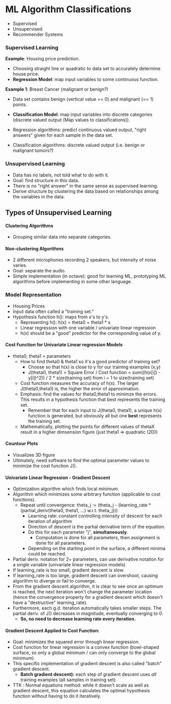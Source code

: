 # ML Algorithm Classifications
* Supervised
* Unsupervised
* Recommender Systems    

### Supervised Learning

__Example__: Housing price prediction. 
* Choosing straight line or quadratic to data set to accurately determine house price.
* __Regression Model__: map input variables to some continuous function. 

__Example 1__: Breast Cancer (malignant or benign?)
* Data set contains benign (vertical value == 0) and malignant (== 1) points.
* __Classification Model__: map input variables into discrete categories (discrete valued output (Map values to classifications)).

* Regression algorithms: predict continuous valued output, "right answers"
  given for each sample in the data set.
* Classification algorithms: discrete valued output (i.e. benign or malignant
  tumors?)

### Unsupervised Learning
* Data has no labels, not told what to do with it. 
* Goal: find structure in this data.
* There is no "right answer" in the same sense as supervised learning. 
* Derive structure by clustering the data based on relationships among the
  variables in the data.

## Types of Unsupervised Learning
#### Clustering Algorithms
* Grouping similar data into separate categories.

#### Non-clustering Algorithms 
* 2 different microphones recording 2 speakers, but intensity of noise varies. 
* Goal: separate the audio.
* Simple implementation (in octave): good for learning ML, prototyping ML
  algorithms before implementing in some other language. 

### Model Representation 
* Housing Prices 
* Input data often called a "training set."
* Hypothesis function h(): maps from x's to y's.
  * Representing h(): h(x) = theta0 + theta1 * x
  * Linear regression with one variable / univariate linear regression 
  * h(x) should be a "good" predictor for the corresponding value of y.

#### Cost Function for Univariate Linear regression Models
* theta0, theta1 = parameters
  * How to find theta0 & theta1 so it's a good predictor of training set?
    * Choose so that h(x) is close to y for our training examples (x,y) 
    * J(theta0, theta1) = Square Error / Cost function = sum((h(x[i]) - y[i])^2)) / 2 \* size(training set) from i = 1 to size(training set)
  * Cost function measures the accuracy of h(x). The larger J(theta0,theta1)
    is, the higher the error of approximation. 
  * Emphasis: find the values for theta0,theta1 to minimze the errors. This
    results in a hypothesis function that best represents the training set.
    * Remember that for each input to J(theta0, theta1), a unique h(x) function
      is generated, but obviously all but one **best** represents the training
set.
  * Mathematically, plotting the points for different values of thetaX result
    in a higher dimsension figure (just theta1 => quadratic (2D))

#### Countour Plots  
* Visualizes 3D figure
* Ultimately, need software to find the optimal parameter values to minimize
  the cost function J().  

#### Univariate Linear Regression - Gradient Descent
* Optimization algorithm which finds local minimum.
* Algorithm which minimizes some arbitrary function (applicable to cost functions). 
  * Repeat until convergence: theta\_j := (theta\_j - (learning\_rate \* (partial\_deriv(theta0, theta1, ...) w.r.t. theta\_j)))
    * Learning rate: constant controlling intensity of descent for each iteration of algorithm
    * Direction of descent is the partial derivative term of the equation.
    * Do this for each parameter "j", **simultaneously**.
      * Computation is done for all parameters, then assignment is done for all parameters.
    * Depending on the starting point in the surface, a different minima could be reached.
* Partial deriv. notation for 2+ parameters, can use derivative notation for a single variable (univariate linear regression models)
* If learning\_rate is too small, gradient descent is slow.
* If learning\_rate is too large, gradient descent can overshoot, causing algorithm to diverge or fail to converge.
* From the gradient descent algorithm, it is clear to see once an optimum is reached, the next iteration won't change the parameter location (hence the convergence property for a gradient descent which doesn't have a "destructive" learning\_rate).
* Furthermore, each g.d. iteration automatically takes smaller steps. The partial deriv. of J() decreases in magnitude, eventually converging to 0.
  * **So, no need to decrease learning rate every iteration.**

#### Gradient Descent Applied to Cost Function:
* Goal: minimizes the squared error through linear regression.
* Cost function for linear regression is a convex function (bowl-shaped surface, so only a global minimum / can only converge to the global minimum) 
* This specific implementation of gradient descent is also called "batch" gradient descent. 
  * **Batch gradient descent):** each step of gradient descent uses *all* training examples (all samples in training set). 
* TTK : Normal equations method: while it doesn't scale as well as gradient descent, this equation calculates the optimal hypothesis function without having to do it iteratively.
